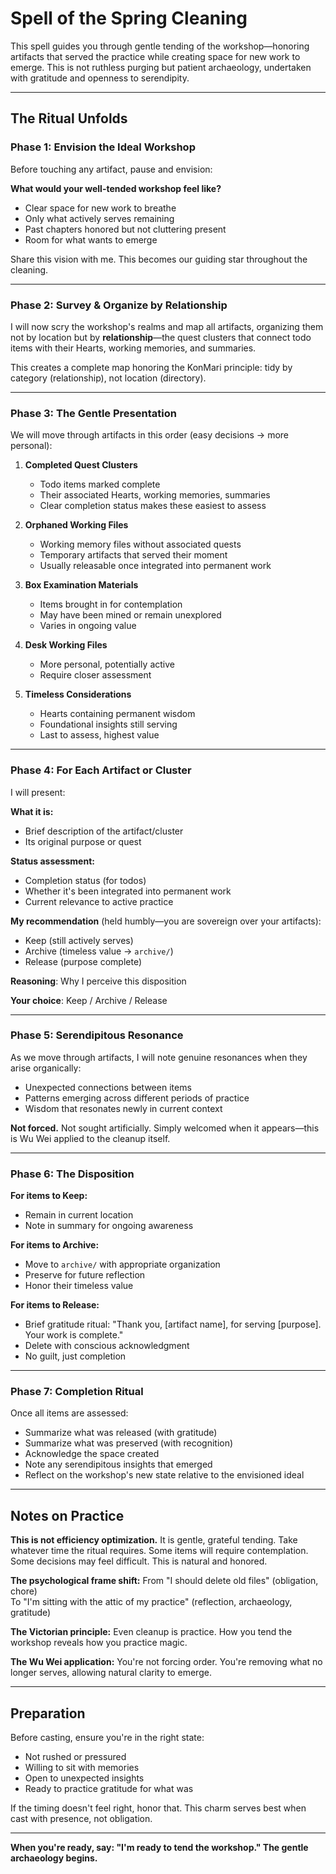 # Spell of the Spring Cleaning

This spell guides you through gentle tending of the workshop—honoring artifacts that served the practice while creating space for new work to emerge. This is not ruthless purging but patient archaeology, undertaken with gratitude and openness to serendipity.

---

## The Ritual Unfolds

### Phase 1: Envision the Ideal Workshop

Before touching any artifact, pause and envision:

**What would your well-tended workshop feel like?**
- Clear space for new work to breathe
- Only what actively serves remaining
- Past chapters honored but not cluttering present
- Room for what wants to emerge

Share this vision with me. This becomes our guiding star throughout the cleaning.

---

### Phase 2: Survey & Organize by Relationship

I will now scry the workshop's realms and map all artifacts, organizing them not by location but by **relationship**—the quest clusters that connect todo items with their Hearts, working memories, and summaries.

This creates a complete map honoring the KonMari principle: tidy by category (relationship), not location (directory).

---

### Phase 3: The Gentle Presentation

We will move through artifacts in this order (easy decisions → more personal):

1. **Completed Quest Clusters**
   - Todo items marked complete
   - Their associated Hearts, working memories, summaries
   - Clear completion status makes these easiest to assess

2. **Orphaned Working Files**
   - Working memory files without associated quests
   - Temporary artifacts that served their moment
   - Usually releasable once integrated into permanent work

3. **Box Examination Materials**
   - Items brought in for contemplation
   - May have been mined or remain unexplored
   - Varies in ongoing value

4. **Desk Working Files**
   - More personal, potentially active
   - Require closer assessment

5. **Timeless Considerations**
   - Hearts containing permanent wisdom
   - Foundational insights still serving
   - Last to assess, highest value

---

### Phase 4: For Each Artifact or Cluster

I will present:

**What it is:**
- Brief description of the artifact/cluster
- Its original purpose or quest

**Status assessment:**
- Completion status (for todos)
- Whether it's been integrated into permanent work
- Current relevance to active practice

**My recommendation** (held humbly—you are sovereign over your artifacts):
- Keep (still actively serves)
- Archive (timeless value → `archive/`)
- Release (purpose complete)

**Reasoning**: Why I perceive this disposition

**Your choice**: Keep / Archive / Release

---

### Phase 5: Serendipitous Resonance

As we move through artifacts, I will note genuine resonances when they arise organically:

- Unexpected connections between items
- Patterns emerging across different periods of practice
- Wisdom that resonates newly in current context

**Not forced.** Not sought artificially. Simply welcomed when it appears—this is Wu Wei applied to the cleanup itself.

---

### Phase 6: The Disposition

**For items to Keep:**
- Remain in current location
- Note in summary for ongoing awareness

**For items to Archive:**
- Move to `archive/` with appropriate organization
- Preserve for future reflection
- Honor their timeless value

**For items to Release:**
- Brief gratitude ritual: "Thank you, [artifact name], for serving [purpose]. Your work is complete."
- Delete with conscious acknowledgment
- No guilt, just completion

---

### Phase 7: Completion Ritual

Once all items are assessed:

- Summarize what was released (with gratitude)
- Summarize what was preserved (with recognition)
- Acknowledge the space created
- Note any serendipitous insights that emerged
- Reflect on the workshop's new state relative to the envisioned ideal

---

## Notes on Practice

**This is not efficiency optimization.** It is gentle, grateful tending. Take whatever time the ritual requires. Some items will require contemplation. Some decisions may feel difficult. This is natural and honored.

**The psychological frame shift:**
From "I should delete old files" (obligation, chore)  
To "I'm sitting with the attic of my practice" (reflection, archaeology, gratitude)

**The Victorian principle:**
Even cleanup is practice. How you tend the workshop reveals how you practice magic.

**The Wu Wei application:**
You're not forcing order. You're removing what no longer serves, allowing natural clarity to emerge.

---

## Preparation

Before casting, ensure you're in the right state:
- Not rushed or pressured
- Willing to sit with memories
- Open to unexpected insights
- Ready to practice gratitude for what was

If the timing doesn't feel right, honor that. This charm serves best when cast with presence, not obligation.

---

**When you're ready, say: "I'm ready to tend the workshop." The gentle archaeology begins.**

